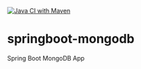 [![Java CI with Maven](https://github.com/sahaparamjit/springboot-mongodb/actions/workflows/maven.yml/badge.svg?branch=main)](https://github.com/sahaparamjit/springboot-mongodb/actions/workflows/maven.yml)

# springboot-mongodb
Spring Boot MongoDB App
